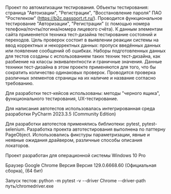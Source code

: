 Проект по автоматизации тестирования. Объекты тестирования: страница "Автоизации", "Регистрации", "Восстановление пароля" ПАО "Ростелеком" (https://b2c.passport.rt.ru/).
Проводится функциональное тестирование "Авторизации", "Регистрации" (с помощью номера телефона/почты/логина/номера лицевого счёта).
К данным элементам сайта применяется техника тест-дизайна тестирование состояний и переходов. Цель проверок состоит в выявлении реакции системы на ввод корректных и некорректных данных: пропуск введённых данных или появление сообщений об ошибках.
Наборы подготовленных данных для тестов созданы с использованием таких техник тест-дизайна, как разбиение на классы эквивалентности и граничные значения. Данные техники тест-дизайна в этом проекте применяются для того, что бы сократить количество одинаковых проверок.
Проводится проверка различных элементов страницы на их наличие и название согласно требованию. 

Для разработки тест-кейсов использованы:
методы "черного ящика",
функционального тестирования,
UX-тестирование.

Для написания автотестов использовалась интегрированная среда разработки PyCharm 2023.3.5 (Community Edition)

Для разработки автотестов применялись библиотеки:
pytest,
pytest-selenium.
Разработка проекта автотестирования выполнена по паттерну PageObject.
Использовались фикстуры параметризации, явные и неявные ожидания драйвером, различные способы описания локаторов.

Проект разработан для операционной системы Windows 10 Pro 

Браузер Google Chrome Версия Версия 129.0.6668.60 (Официальная сборка), (64 бит)

Запуск тестов: python -m pytest -v --driver Chrome --driver-path путь/chromedriver.exe

